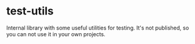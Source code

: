 # test-utils

Internal library with some useful utilities for testing. It's not published, so you can not use it in your own projects.
